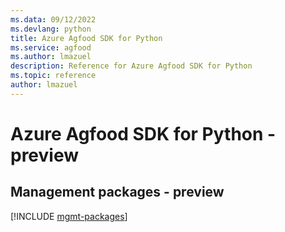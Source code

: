 ```yaml
---
ms.data: 09/12/2022
ms.devlang: python
title: Azure Agfood SDK for Python
ms.service: agfood
ms.author: lmazuel
description: Reference for Azure Agfood SDK for Python
ms.topic: reference
author: lmazuel
---
```

# Azure Agfood SDK for Python - preview

## Management packages - preview
[!INCLUDE [mgmt-packages](agfood-mgmt-index.md)]